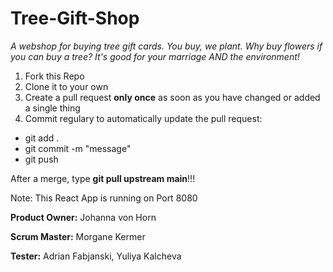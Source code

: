 # Tree-Gift-Shop

*A webshop for buying tree gift cards. You buy, we plant. Why buy flowers if you can buy a tree? It's good for your marriage AND the environment!*

1. Fork this Repo
2. Clone it to your own
3. Create a pull request **only once** as soon as you have changed or added a single thing
4. Commit regulary to automatically update the pull request:

- git add .
- git commit -m "message"
- git push

After a merge, type **git pull upstream main**!!!

Note: This React App is running on Port 8080

**Product Owner:** Johanna von Horn

**Scrum Master:** Morgane Kermer

**Tester:** Adrian Fabjanski, Yuliya Kalcheva
